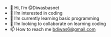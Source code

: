- 👋 Hi, I’m @Diwasbasnet
- 👀 I’m interested in coding
- 🌱 I’m currently learning basic programming
- 💞️ I’m looking to collaborate on learning coding
- 📫 How to reach me bdiwas6@gmail.com

<!---
Diwasbasnet/Diwasbasnet is a ✨ special ✨ repository because its `README.md` (this file) appears on your GitHub profile.
You can click the Preview link to take a look at your changes.
--->
